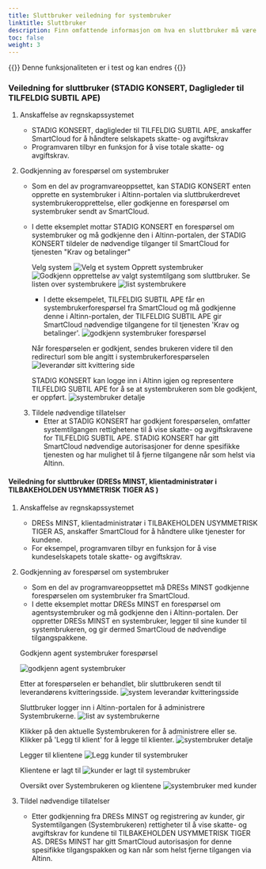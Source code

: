 ```yaml
---
title: Sluttbruker veiledning for systembruker
linktitle: Sluttbruker
description: Finn omfattende informasjon om hva en sluttbruker må være oppmerksom på, samt hvilke trinn som må følges for å etablere en systembrukerintegrasjon.
toc: false
weight: 3
---
```


{{<notice warning>}}
 Denne funksjonaliteten er i test og kan endres
{{</notice>}}

### Veiledning for sluttbruker (STADIG KONSERT, Dagligleder til TILFELDIG SUBTIL APE)
1. Anskaffelse av regnskapssystemet
   - STADIG KONSERT, dagligleder til TILFELDIG SUBTIL APE, anskaffer SmartCloud for å håndtere selskapets skatte- og avgiftskrav
   - Programvaren tilbyr en funksjon for å vise totale skatte- og avgiftskrav.
2. Godkjenning av forespørsel om systembruker
   - Som en del av programvareoppsettet, kan STADIG KONSERT enten opprette en systembruker i Altinn-portalen via sluttbrukerdrevet systembrukeropprettelse, eller godkjenne en forespørsel om systembruker sendt av SmartCloud.
   - I dette eksemplet mottar STADIG KONSERT en forespørsel om systembruker og må godkjenne den i Altinn-portalen, der STADIG KONSERT tildeler de nødvendige tilganger til SmartCloud for tjenesten "Krav og betalinger"

      Velg system
      ![Velg et system](../systemvendor/assets/systemtilgang-1.png)
      Opprett systembruker
      ![Godkjenn opprettelse av valgt systemtilgang som sluttbruker.](../systemvendor/assets/systemtilgang-2.png)
      Se listen over systembrukere
      ![list systembrukere](../systemvendor/assets/systemtilgang-4.png)
      
      - I dette eksempelet, TILFELDIG SUBTIL APE får en systembrukerforespørsel fra SmartCloud og må godkjenne denne i Altinn-portalen, der TILFELDIG SUBTIL APE gir SmartCloud nødvendige tilgangene for til tjenesten 'Krav og betalinger'.
      ![godkjenn systembruker forespørsel](../systemvendor/assets/systemtilgang-approve-1.png)

      Når forespørselen er godkjent, sendes brukeren videre til den redirecturl som ble angitt i systembrukerforespørselen
      ![leverandør sitt kvittering side](../systemvendor/assets/systemtilgang-receipt-vendor.png)

      STADIG KONSERT kan logge inn i Altinn igjen og representere TILFELDIG SUBTIL APE for å se at systembrukeren som ble godkjent, er oppført.
      ![systembruker detalje](../systemvendor/assets/systemtilgang-overview.png)

   3. Tildele nødvendige tillatelser
      - Etter at STADIG KONSERT har godkjent forespørselen, omfatter systemtilgangen rettighetene til å vise skatte- og avgiftskravene for TILFELDIG SUBTIL APE. STADIG KONSERT har gitt SmartCloud nødvendige autorisasjoner for denne spesifikke tjenesten og har mulighet til å fjerne tilgangene når som helst via Altinn.


#### Veiledning for sluttbruker (DRESs MINST, klientadministratør i TILBAKEHOLDEN USYMMETRISK TIGER AS )
   1. Anskaffelse av regnskapssystemet
      - DRESs MINST, klientadministratør i TILBAKEHOLDEN USYMMETRISK TIGER AS, anskaffer SmartCloud for å håndtere ulike tjenester for kundene.
      - For eksempel, programvaren tilbyr en funksjon for å vise kundeselskapets totale skatte- og avgiftskrav.
   2. Godkjenning av forespørsel om systembruker
      - Som en del av programvareoppsettet må DRESs MINST godkjenne forespørselen om systembruker fra SmartCloud.
      - I dette eksemplet mottar DRESs MINST en forespørsel om agentsystembruker og må godkjenne den i Altinn-portalen. Der oppretter DRESs MINST en systembruker, legger til sine kunder til systembrukeren, og gir dermed SmartCloud de nødvendige tilgangspakkene.

      Godkjenn agent systembruker forespørsel

      ![godkjenn agent systembruker](../systemvendor/assets/systemtilgang-agent-approve.png)

      Etter at forespørselen er behandlet, blir sluttbrukeren sendt til leverandørens kvitteringsside.
      ![system leverandør kvitteringsside](../systemvendor/assets/systemtilgang-receipt-vendor.png)

      Sluttbruker logger inn i Altinn-portalen for å administrere Systembrukerne.
      ![list av systembrukerne](../systemvendor/assets/systemtilgang-overview-clientdelegation.png)

      Klikker på den aktuelle Systembrukeren for å administrere eller se. Klikker på 'Legg til klient' for å legge til klienter.
      ![systembruker detalje](../systemvendor/assets/systemuser-agent.png)

      Legger til klientene
      ![Legg kunder til systembruker](../systemvendor/assets/clientdelegation-addclient.png)
      
      Klientene er lagt til
      ![kunder er lagt til systembruker](../systemvendor/assets/addclient-added.png)
      
      Oversikt over Systembrukeren og klientene
      ![systembruker med kunder](../systemvendor/assets/systemuser-withclients.png)

   3. Tildel nødvendige tillatelser
      - Etter godkjenning fra DRESs MINST og registrering av kunder, gir Systemtilgangen (Systembrukeren) rettigheter til å vise skatte- og avgiftskrav for kundene til TILBAKEHOLDEN USYMMETRISK TIGER AS. DRESs MINST har gitt SmartCloud autorisasjon for denne spesifikke tilgangspakken og kan når som helst fjerne tilgangen via Altinn.
